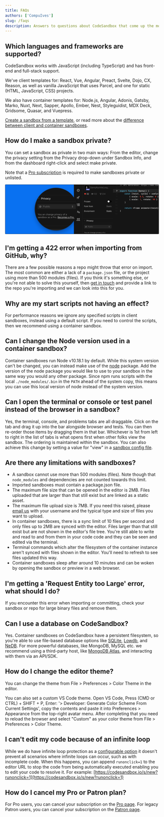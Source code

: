 ```yaml
---
title: FAQs
authors: ['CompuIves']
slug: /faqs
description: Answers to questions about CodeSandbox that come up the most.
---
```


## Which languages and frameworks are supported?

CodeSandbox works with JavaScript (including TypeScript) and has front-end and
full-stack support.

We've client templates for: React, Vue, Angular, Preact, Svelte, Dojo, CX,
Reason, as well as vanilla JavaScript that uses Parcel, and one for static
(HTML, JavaScript, CSS) projects.

We also have container templates for: Node.js, Angular, Adonis, Gatsby, Marko,
Nuxt, Next, Sapper, Apollo, Ember, Nest, Styleguidist, MDX Deck, Gridsome,
Quasar, and Vuepress.

[Create a sandbox from a template](https://codesandbox.io/s/), or read more
about the
[difference between client and container sandboxes](/docs/environment).

## How do I make a sandbox private?

You can set a sandbox as private in two main ways: From the editor, change the
privacy setting from the Privacy drop-down under Sandbox Info, and from the
dashboard right-click and select make private.

Note that a [Pro subscription](https://codesandbox.io/pricing) is required to
make sandboxes private or unlisted.

![Make private in the editor](./images/sandbox-private.png)

## I'm getting a 422 error when importing from GitHub, why?

There are a few possible reasons a repo might throw that error on import. The
most common are either a lack of a `package.json` file, or the project using
more than 500 modules (files). If you think it's something else, or you're not
able to solve this yourself, then [get in touch](mailto:hello@codesandbox.io)
and provide a link to the repo you're importing and we can look into this for
you.

## Why are my start scripts not having an effect?

For performance reasons we ignore any specified scripts in client sandboxes,
instead using a default script. If you need to control the scripts, then we
recommend using a container sandbox.

## Can I change the Node version used in a container sandbox?

Container sandboxes run Node v10.18.1 by default. While this system version
can't be changed, you can instead make use of the
[node](https://www.npmjs.com/package/node) package. Add the version of the node
package you would like to use to your sandbox in the same way you would any
other package. Since npm runs scripts with the local `./node_modules/.bin` in
the `PATH` ahead of the system copy, this means you can use this local version
of node instead of the system version.

## Can I open the terminal or console or test panel instead of the browser in a sandbox?

Yes, the terminal, console, and problems tabs are all draggable. Click on the
tab and drag it up into the bar alongside browser and tests. You can then
re-order those items by dragging them in that bar. Whichever is 1st from left to
right in the list of tabs is what opens first when other folks view the sandbox.
The ordering is maintained within the sandbox. You can also achieve this change
by setting a value for "view" in a
[sandbox config file](/docs/configuration#sandbox-configuration).

## Are there any limitations with sandboxes?

- A sandbox cannot use more than 500 modules (files). Note though that
  `node_modules` and dependencies are not counted towards this limit.
- Imported sandboxes must contain a package.json file.
- The maximum file size that can be opened in the editor is 2MB. Files uploaded
  that are larger than that still exist but are linked as a static asset.
- The maximum file upload size is 7MB. If you need this raised, please
  [email us](mailto:hello@codesandbox.io) with your username and the typical
  type and size of files you want to upload.
- In container sandboxes, there is a sync limit of 10 files per second and only
  files up to 2MB are synced with the editor. Files larger than that still exist
  but are not shown in the editor's file tree. You're still able to write and
  read to and from them in your code code and they can be seen and edited via
  the terminal.
- Terminal commands which alter the filesystem of the container instance aren't
  synced with files shown in the editor. You'll need to refresh to see files
  updated this way.
- Container sandboxes sleep after around 10 minutes and can be woken by opening
  the sandbox or preview in a web browser.

## I'm getting a 'Request Entity too Large' error, what should I do?

If you encounter this error when importing or committing, check your sandbox or
repo for large binary files and remove them.

## Can I use a database on CodeSandbox?

Yes. Container sandboxes on CodeSandbox have a persistent filesystem, so you're
able to use file-based database options like
[SQLite](https://codesandbox.io/s/sqlite3-sequelize-example-starter-lst3n),
[Lowdb](https://codesandbox.io/s/lowdb-json-file-database-example-starter-pldy5),
and [NeDB](https://codesandbox.io/s/nedb-example-starter-kyv7s). For more
powerful databases, like MongoDB, MySQL etc. we recommend using a third-party
host, like
[MongoDB Atlas](https://codesandbox.io/s/mongodb-database-example-starter-v3ker),
and interacting with them via an API/SDK.

## How do I change the editor theme?

You can change the theme from File > Preferences > Color Theme in the editor.

You can also set a custom VS Code theme. Open VS Code, Press (CMD or CTRL) +
SHIFT + P, Enter: '> Developer: Generate Color Scheme From Current Settings',
copy the contents and paste it into Preferences > Appearance from the top-right
avatar menu. After completing that you need to reload the browser and select
"Custom" as your color theme from File > Preferences > Color Theme.

## I can't edit my code because of an infinite loop

While we do have infinite loop protection as a [configurable option](https://codesandbox.io/docs/configuration) it doesn't prevent all scenarios where infinite loops can occur, such as with incomplete code. When this happens, you can append `runonclick=1` to the editor URL to stop the code from being automatically executed enabling you to edit your code to resolve it. For example: [https://codesandbox.io/s/new?runonclick=1](https://codesandbox.io/s/new?runonclick=1)

## How do I cancel my Pro or Patron plan?

For Pro users, you can cancel your subscription on the
[Pro page](https://codesandbox.io/pro). For legacy Patron users, you can cancel
your subscription on the [Patron page](https://codesandbox.io/patron).
